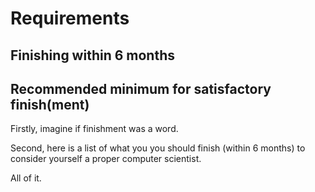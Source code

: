 # Requirements
## Finishing within 6 months

## Recommended minimum for satisfactory finish(ment)
Firstly, imagine if finishment was a word.

Second, here is a list of what you you should finish (within 6 months) to consider yourself a proper computer scientist.

All of it.
